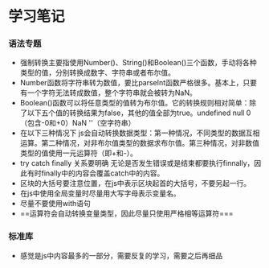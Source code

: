 # 学习笔记

### 语法专题

* 强制转换主要指使用Number()、String()和Boolean()三个函数，手动将各种类型的值，分别转换成数字、字符串或者布尔值。
* Number函数将字符串转为数值，要比parseInt函数严格很多。基本上，只要有一个字符无法转成数值，整个字符串就会被转为NaN。
* Boolean()函数可以将任意类型的值转为布尔值。它的转换规则相对简单：除了以下五个值的转换结果为false，其他的值全部为true。undefined null 0（包含-0和+0）NaN ''（空字符串）
* 在以下三种情况下 js会自动转换数据类型：第一种情况，不同类型的数据互相运算。第二种情况，对非布尔值类型的数据求布尔值。第三种情况，对非数值类型的值使用一元运算符（即+和-）。
* try catch finally 关系要明确 无论是否发生错误或是结束都要执行finnally，因此有时finally中的内容会覆盖catch中的内容。
* 区块的大括号要注意位置，在js中表示区块起首的大括号，不要另起一行。
* 在js中使用全局变量时尽量用大写字母表示变量名。
* 尽量不要使用with语句
* ==运算符会自动转换变量类型，因此尽量只使用严格相等运算符===

### 标准库

* 感觉是js中内容最多的一部分，需要反复的学习，需要之后再细品
